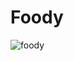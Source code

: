 # Foody

![foody](https://user-images.githubusercontent.com/59677197/225835040-415b5fac-0667-4ba0-9d46-15cd18b22193.png)
